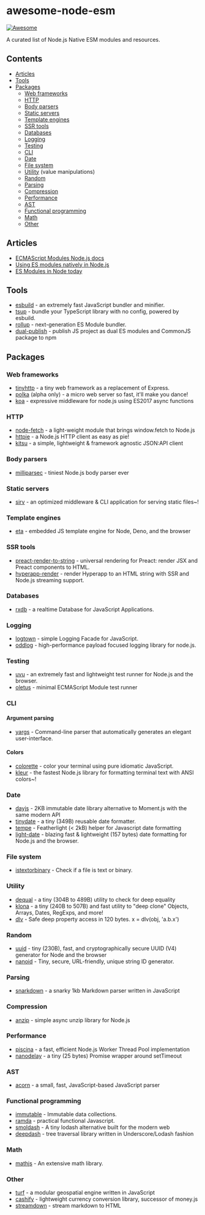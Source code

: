 # awesome-node-esm

[![Awesome](https://awesome.re/badge-flat.svg)](https://awesome.re)

A curated list of Node.js Native ESM modules and resources.

## Contents

- [Articles](#articles)
- [Tools](#tools)
- [Packages](#packages)
  - [Web frameworks](#web-frameworks)
  - [HTTP](#http)
  - [Body parsers](#body-parsers)
  - [Static servers](#static-servers)
  - [Template engines](#template-engines)
  - [SSR tools](#ssr-tools)
  - [Databases](#databases)
  - [Logging](#logging)
  - [Testing](#testing)
  - [CLI](#cli)
  - [Date](#date)
  - [File system](#file-system)
  - [Utility](#utility) (value manipulations)
  - [Random](#random)
  - [Parsing](#parsing)
  - [Compression](#compression)
  - [Performance](#performance)
  - [AST](#ast)
  - [Functional programming](#functional-programming)
  - [Math](#math)
  - [Other](#other)

## Articles

- [ECMAScript Modules Node.js docs](https://nodejs.org/api/esm.html)
- [Using ES modules natively in Node.js](https://2ality.com/2017/09/native-esm-node.html)
- [ES Modules in Node today](https://blog.logrocket.com/es-modules-in-node-today)

## Tools

- [esbuild](https://github.com/evanw/esbuild) - an extremely fast JavaScript bundler and minifier.
- [tsup](https://github.com/egoist/tsup) - bundle your TypeScript library with no config, powered by esbuild.
- [rollup](https://github.com/rollup/rollup) - next-generation ES Module bundler.
- [dual-publish](https://github.com/ai/dual-publish) - publish JS project as dual ES modules and CommonJS package to npm

## Packages

### Web frameworks

- [tinyhttp](https://github.com/talentlessguy/tinyhttp) - a tiny web framework as a replacement of Express.
- [polka](https://github.com/lukeed/polka) (alpha only) - a micro web server so fast, it'll make you dance!
- [koa](https://github.com/koajs/koa) - expressive middleware for node.js using ES2017 async functions 

### HTTP

- [node-fetch](https://github.com/node-fetch/node-fetch) - a light-weight module that brings window.fetch to Node.js
- [httpie](https://github.com/lukeed/httpie) - a Node.js HTTP client as easy as pie!
- [kitsu](https://github.com/wopian/kitsu) - a simple, lightweight & framework agnostic JSON:API client

### Body parsers

- [milliparsec](https://github.com/talentlessguy/milliparsec) - tiniest Node.js body parser ever

### Static servers

- [sirv](https://github.com/lukeed/sirv) - an optimized middleware & CLI application for serving static files~! 

### Template engines

- [eta](https://github.com/eta-dev/eta) - embedded JS template engine for Node, Deno, and the browser

### SSR tools

- [preact-render-to-string](https://github.com/preactjs/preact-render-to-string) - universal rendering for Preact: render JSX and Preact components to HTML.
- [hyperapp-render](https://github.com/kriasoft/hyperapp-render) - render Hyperapp to an HTML string with SSR and Node.js streaming support.

### Databases

- [rxdb](https://github.com/pubkey/rxdb) - a realtime Database for JavaScript Applications.

### Logging

- [logtown](https://github.com/logtown/logtown) - simple Logging Facade for JavaScript.
- [oddlog](https://gitlab.com/frissdiegurke/oddlog) - high-performance payload focused logging library for node.js.

### Testing

- [uvu](https://github.com/lukeed/uvu) - an extremely fast and lightweight test runner for Node.js and the browser.
- [oletus](https://github.com/bearror/oletus) - minimal ECMAScript Module test runner

### CLI

#### Argument parsing

- [yargs](https://github.com/yargs/yargs) - Command-line parser that automatically generates an elegant user-interface.

#### Colors

- [colorette](https://github.com/jorgebucaran/colorette) - color your terminal using pure idiomatic JavaScript.
- [kleur](https://github.com/lukeed/kleur) - the fastest Node.js library for formatting terminal text with ANSI colors~!

### Date

- [dayjs](https://github.com/iamkun/dayjs) - 2KB immutable date library alternative to Moment.js with the same modern API
- [tinydate](https://github.com/lukeed/tinydate) - a tiny (349B) reusable date formatter. 
- [tempe](https://github.com/masbagal/tempe) - Featherlight (< 2kB) helper for Javascript date formatting
- [light-date](https://github.com/xxczaki/light-date) - blazing fast & lightweight (157 bytes) date formatting for Node.js and the browser. 

### File system

- [istextorbinary](https://github.com/bevry/istextorbinary) - Check if a file is text or binary.

### Utility

- [dequal](https://github.com/lukeed/dequal) - a tiny (304B to 489B) utility to check for deep equality
- [klona](https://github.com/lukeed/klona) - a tiny (240B to 507B) and fast utility to "deep clone" Objects, Arrays, Dates, RegExps, and more!
- [dlv](https://github.com/developit/dlv) - Safe deep property access in 120 bytes. x = dlv(obj, 'a.b.x')


### Random

- [uuid](https://github.com/lukeed/uuid) - tiny (230B), fast, and cryptographically secure UUID (V4) generator for Node and the browser
- [nanoid](https://github.com/ai/nanoid) - Tiny, secure, URL-friendly, unique string ID generator.

### Parsing

- [snarkdown](https://github.com/developit/snarkdown) - a snarky 1kb Markdown parser written in JavaScript

### Compression

- [anzip](https://github.com/mikbry/anzip) - simple async unzip library for Node.js

### Performance

- [piscina](https://github.com/piscinajs/piscina) - a fast, efficient Node.js Worker Thread Pool implementation
- [nanodelay](https://github.com/ai/nanodelay) - a tiny (25 bytes) Promise wrapper around setTimeout 

### AST

- [acorn](https://github.com/acornjs/acorn) - a small, fast, JavaScript-based JavaScript parser

### Functional programming

- [immutable](https://github.com/facebook/immutable-js) - Immutable data collections.
- [ramda](https://github.com/Ramda/ramda) - practical functional Javascript.
- [smoldash](https://github.com/marvinhagemeister/smoldash) - A tiny lodash alternative built for the modern web
- [deepdash](https://github.com/YuriGor/deepdash) - tree traversal library written in Underscore/Lodash fashion 

### Math

- [mathjs](https://github.com/josdejong/mathjs) - An extensive math library.

### Other

- [turf](https://github.com/Turfjs/turf) - a modular geospatial engine written in JavaScript 
- [cashify](https://github.com/xxczaki/cashify) - lightweight currency conversion library, successor of money.js
- [streamdown](https://github.com/talentlessguy/streamdown) - stream markdown to HTML 
